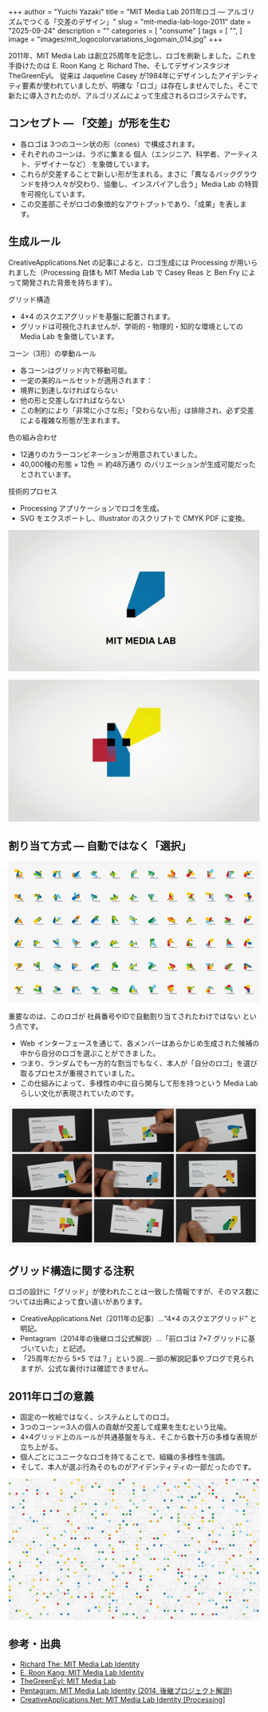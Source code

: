 +++
author = "Yuichi Yazaki"
title = "MIT Media Lab 2011年ロゴ ― アルゴリズムでつくる「交差のデザイン」"
slug = "mit-media-lab-logo-2011"
date = "2025-09-24"
description = ""
categories = [
    "consume"
]
tags = [
    "",
]
image = "images/mit_logocolorvariations_logomain_014.jpg"
+++

2011年、MIT Media Lab は創立25周年を記念し、ロゴを刷新しました。これを手掛けたのは E. Roon Kang と Richard The、そしてデザインスタジオ TheGreenEyl。
従来は Jaqueline Casey が1984年にデザインしたアイデンティティ要素が使われていましたが、明確な「ロゴ」は存在しませんでした。そこで新たに導入されたのが、アルゴリズムによって生成されるロゴシステムです。


<!--more-->


## コンセプト ― 「交差」が形を生む

- 各ロゴは 3つのコーン状の形（cones）で構成されます。
- それぞれのコーンは、ラボに集まる 個人（エンジニア、科学者、アーティスト、デザイナーなど） を象徴しています。
- これらが交差することで新しい形が生まれる。まさに「異なるバックグラウンドを持つ人々が交わり、協働し、インスパイアし合う」Media Lab の特質を可視化しています。
- この交差部こそがロゴの象徴的なアウトプットであり、「成果」を表します。


## 生成ルール

CreativeApplications.Net の記事によると、ロゴ生成には Processing が用いられました（Processing 自体も MIT Media Lab で Casey Reas と Ben Fry によって開発された背景を持ちます）。

グリッド構造

- 4×4 のスクエアグリッドを基盤に配置されます。
- グリッドは可視化されませんが、学術的・物理的・知的な環境としての Media Lab を象徴しています。

コーン（3形）の挙動ルール

- 各コーンはグリッド内で移動可能。
- 一定の美的ルールセットが適用されます：
- 境界に到達しなければならない
- 他の形と交差しなければならない
- この制約により「非常に小さな形」「交わらない形」は排除され、必ず交差による複雑な形態が生まれます。

色の組み合わせ

- 12通りのカラーコンビネーションが用意されていました。
- 40,000種の形態 × 12色 ＝ 約48万通り のバリエーションが生成可能だったとされています。

技術的プロセス

- Processing アプリケーションでロゴを生成。
- SVG をエクスポートし、Illustrator のスクリプトで CMYK PDF に変換。


![](images/Identity_short1.gif)

![](images/Identity_short2.gif)


## 割り当て方式 ― 自動ではなく「選択」

![](images/0001_02-2500x.jpg)

重要なのは、このロゴが 社員番号やIDで自動割り当てされたわけではない という点です。

- Web インターフェースを通じて、各メンバーはあらかじめ生成された候補の中から自分のロゴを選ぶことができました。
- つまり、ランダムでも一方的な割当でもなく、本人が「自分のロゴ」を選び取るプロセスが重視されていました。
- この仕組みによって、多様性の中に自ら関与して形を持つという Media Lab らしい文化が表現されていたのです。

![](images/0002_03-2500x.jpg)



## グリッド構造に関する注釈

ロゴの設計に「グリッド」が使われたことは一致した情報ですが、そのマス数については出典によって食い違いがあります。

- CreativeApplications.Net（2011年の記事）...“4×4 のスクエアグリッド” と明記。
- Pentagram（2014年の後継ロゴ公式解説）...「前ロゴは 7×7 グリッドに基づいていた」と記述。
- 「25周年だから 5×5 では？」という説...一部の解説記事やブログで見られますが、公式な裏付けは確認できません。



## 2011年ロゴの意義

- 固定の一枚絵ではなく、システムとしてのロゴ。
- 3つのコーン＝3人の個人の貢献が交差して成果を生むという比喩。
- 4×4グリッド上のルールが共通基盤を与え、そこから数十万の多様な表現が立ち上がる。
- 個人ごとにユニークなロゴを持てることで、組織の多様性を強調。
- そして、本人が選ぶ行為そのものがアイデンティティの一部だったのです。

![](images/0003_04-2500x.jpg)


## 参考・出典

- [Richard The: MIT Media Lab Identity](https://richardthe.com/projects/medialab?utm_source=chatgpt.com)
- [E. Roon Kang: MIT Media Lab Identity](https://eroonkang.com/feature/mit-media-lab-identity?utm_source=chatgpt.com)
- [TheGreenEyl: MIT Media Lab](https://www.thegreeneyl.com/MIT-Media-Lab?utm_source=chatgpt.com)
- [Pentagram: MIT Media Lab Identity (2014, 後継プロジェクト解説)](https://www.pentagram.com/work/mit-media-lab?utm_source=chatgpt.com)
- [CreativeApplications.Net: MIT Media Lab Identity [Processing]](https://www.creativeapplications.net/project/mit-media-lab-identity-processing/)